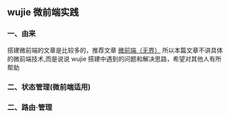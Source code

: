 ## wujie 微前端实践

### 一、由来

搭建微前端的文章是比较多的，推荐文章 [微前端（无界）](https://juejin.cn/post/7212603829572911159#heading-9)
所以本篇文章不讲具体的微前端技术,而是说说 wujie 搭建中遇到的问题和解决思路，希望对其他人有所帮助

### 二、状态管理(微前端适用)

### 二、路由·管理
